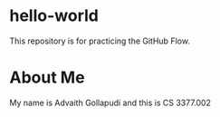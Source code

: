 # hello-world
This repository is for practicing the GitHub Flow.

# About Me
My name is Advaith Gollapudi and this is CS 3377.002
